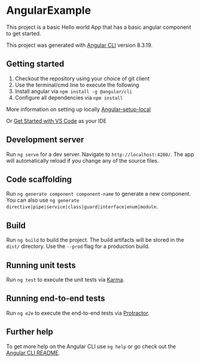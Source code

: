 # AngularExample

This project is a basic Hello world App that has a basic angular component to get started.

This project was generated with [Angular CLI](https://github.com/angular/angular-cli) version 8.3.19.

## Getting started

1. Checkout the repository using your choice of git client 
2. Use the terminal/cmd line to execute the following
3. Install angular via `npm install -g @angular/cli`
4. Configure all dependencies via `npm install`

More information on setting up locally [Angular-setup-local](https://angular.io/guide/setup-local)

Or [Get Started with VS Code](https://devblogs.microsoft.com/premier-developer/getting-started-with-node-js-angular-and-visual-studio-code/) as your IDE

## Development server

Run `ng serve` for a dev server. Navigate to `http://localhost:4200/`. The app will automatically reload if you change any of the source files.

## Code scaffolding

Run `ng generate component component-name` to generate a new component. You can also use `ng generate directive|pipe|service|class|guard|interface|enum|module`.

## Build

Run `ng build` to build the project. The build artifacts will be stored in the `dist/` directory. Use the `--prod` flag for a production build.

## Running unit tests

Run `ng test` to execute the unit tests via [Karma](https://karma-runner.github.io).

## Running end-to-end tests

Run `ng e2e` to execute the end-to-end tests via [Protractor](http://www.protractortest.org/).

## Further help

To get more help on the Angular CLI use `ng help` or go check out the [Angular CLI README](https://github.com/angular/angular-cli/blob/master/README.md).
